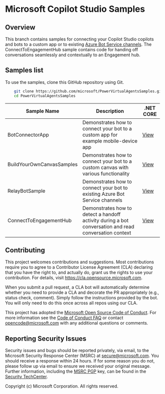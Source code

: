 
# Microsoft Copilot Studio Samples

## Overview

This branch contains samples for connecting your Copilot Studio copilots and bots to a custom app or to existing [Azure Bot Service channels](/azure/bot-service/bot-service-manage-channels?view=azure-bot-service-4.0). 
The ConnectToEngagementHub sample contains code for handing off conversations seamlessly and contextually to an Engagement hub.

## Samples list

To use the samples, clone this GitHub repository using Git.

```bash
    git clone https://github.com/microsoft/PowerVirtualAgentsSamples.git
    cd PowerVirtualAgentsSamples
```


| Sample Name           | Description                                                                    | .NET CORE   |
|-----------------------|--------------------------------------------------------------------------------|-------------|
|BotConnectorApp | Demonstrates how to connect your bot to a custom app for example mobile-device app   | [View][cs#1]|
|BuildYourOwnCanvasSamples | Demonstrates how to connect your bot to a custom canvas with various functionality | [View][cs#2] |
|RelayBotSample | Demonstrates how to connect your bot to existing Azure Bot Service channels | [View][cs#3] |
|ConnectToEngagementHub | Demonstrates how to detect a handoff activity during a bot conversation and read conversation context | [View][cs#4] |


[cs#1]:./BotConnectorApp
[cs#2]:./BuildYourOwnCanvasSamples
[cs#3]:./RelayBotSample
[cs#4]:./ConnectToEngagementHub


## Contributing

This project welcomes contributions and suggestions.  Most contributions require you to agree to a
Contributor License Agreement (CLA) declaring that you have the right to, and actually do, grant us
the rights to use your contribution. For details, visit https://cla.opensource.microsoft.com.

When you submit a pull request, a CLA bot will automatically determine whether you need to provide
a CLA and decorate the PR appropriately (e.g., status check, comment). Simply follow the instructions
provided by the bot. You will only need to do this once across all repos using our CLA.

This project has adopted the [Microsoft Open Source Code of Conduct](https://opensource.microsoft.com/codeofconduct/).
For more information see the [Code of Conduct FAQ](https://opensource.microsoft.com/codeofconduct/faq/) or
contact [opencode@microsoft.com](mailto:opencode@microsoft.com) with any additional questions or comments.


## Reporting Security Issues
Security issues and bugs should be reported privately, via email, to the Microsoft Security Response Center (MSRC) at [secure@microsoft.com](mailto:secure@microsoft.com). You should receive a response within 24 hours. If for some reason you do not, please follow up via email to ensure we received your original message. Further information, including the [MSRC PGP](https://technet.microsoft.com/en-us/security/dn606155) key, can be found in the [Security TechCenter](https://technet.microsoft.com/en-us/security/default).

Copyright (c) Microsoft Corporation. All rights reserved.

